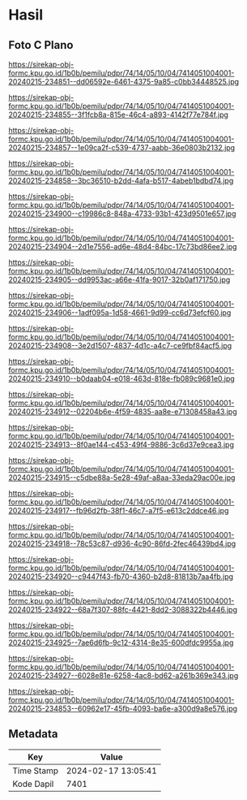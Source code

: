 # Hasil

## Foto C Plano

https://sirekap-obj-formc.kpu.go.id/1b0b/pemilu/pdpr/74/14/05/10/04/7414051004001-20240215-234851--dd06592e-6461-4375-9a85-c0bb34448525.jpg

https://sirekap-obj-formc.kpu.go.id/1b0b/pemilu/pdpr/74/14/05/10/04/7414051004001-20240215-234855--3f1fcb8a-815e-46c4-a893-4142f77e784f.jpg

https://sirekap-obj-formc.kpu.go.id/1b0b/pemilu/pdpr/74/14/05/10/04/7414051004001-20240215-234857--1e09ca2f-c539-4737-aabb-36e0803b2132.jpg

https://sirekap-obj-formc.kpu.go.id/1b0b/pemilu/pdpr/74/14/05/10/04/7414051004001-20240215-234858--3bc36510-b2dd-4afa-b517-4abeb1bdbd74.jpg

https://sirekap-obj-formc.kpu.go.id/1b0b/pemilu/pdpr/74/14/05/10/04/7414051004001-20240215-234900--c19986c8-848a-4733-93b1-423d9501e657.jpg

https://sirekap-obj-formc.kpu.go.id/1b0b/pemilu/pdpr/74/14/05/10/04/7414051004001-20240215-234904--2d1e7556-ad6e-48d4-84bc-17c73bd86ee2.jpg

https://sirekap-obj-formc.kpu.go.id/1b0b/pemilu/pdpr/74/14/05/10/04/7414051004001-20240215-234905--dd9953ac-a66e-41fa-9017-32b0af171750.jpg

https://sirekap-obj-formc.kpu.go.id/1b0b/pemilu/pdpr/74/14/05/10/04/7414051004001-20240215-234906--1adf095a-1d58-4661-9d99-cc6d73efcf60.jpg

https://sirekap-obj-formc.kpu.go.id/1b0b/pemilu/pdpr/74/14/05/10/04/7414051004001-20240215-234908--3e2d1507-4837-4d1c-a4c7-ce9fbf84acf5.jpg

https://sirekap-obj-formc.kpu.go.id/1b0b/pemilu/pdpr/74/14/05/10/04/7414051004001-20240215-234910--b0daab04-e018-463d-818e-fb089c9681e0.jpg

https://sirekap-obj-formc.kpu.go.id/1b0b/pemilu/pdpr/74/14/05/10/04/7414051004001-20240215-234912--02204b6e-4f59-4835-aa8e-e71308458a43.jpg

https://sirekap-obj-formc.kpu.go.id/1b0b/pemilu/pdpr/74/14/05/10/04/7414051004001-20240215-234913--8f0ae144-c453-49f4-9886-3c6d37e9cea3.jpg

https://sirekap-obj-formc.kpu.go.id/1b0b/pemilu/pdpr/74/14/05/10/04/7414051004001-20240215-234915--c5dbe88a-5e28-49af-a8aa-33eda29ac00e.jpg

https://sirekap-obj-formc.kpu.go.id/1b0b/pemilu/pdpr/74/14/05/10/04/7414051004001-20240215-234917--fb96d2fb-38f1-46c7-a7f5-e613c2ddce46.jpg

https://sirekap-obj-formc.kpu.go.id/1b0b/pemilu/pdpr/74/14/05/10/04/7414051004001-20240215-234918--78c53c87-d936-4c90-86fd-2fec46439bd4.jpg

https://sirekap-obj-formc.kpu.go.id/1b0b/pemilu/pdpr/74/14/05/10/04/7414051004001-20240215-234920--c9447f43-fb70-4360-b2d8-81813b7aa4fb.jpg

https://sirekap-obj-formc.kpu.go.id/1b0b/pemilu/pdpr/74/14/05/10/04/7414051004001-20240215-234922--68a7f307-88fc-4421-8dd2-3088322b4446.jpg

https://sirekap-obj-formc.kpu.go.id/1b0b/pemilu/pdpr/74/14/05/10/04/7414051004001-20240215-234925--7ae6d6fb-9c12-4314-8e35-600dfdc9955a.jpg

https://sirekap-obj-formc.kpu.go.id/1b0b/pemilu/pdpr/74/14/05/10/04/7414051004001-20240215-234927--6028e81e-6258-4ac8-bd62-a261b369e343.jpg

https://sirekap-obj-formc.kpu.go.id/1b0b/pemilu/pdpr/74/14/05/10/04/7414051004001-20240215-234853--60962e17-45fb-4093-ba6e-a300d9a8e576.jpg


## Metadata

| Key        | Value               |
| ---------- | ------------------- |
| Time Stamp | 2024-02-17 13:05:41 |
| Kode Dapil | 7401                |



